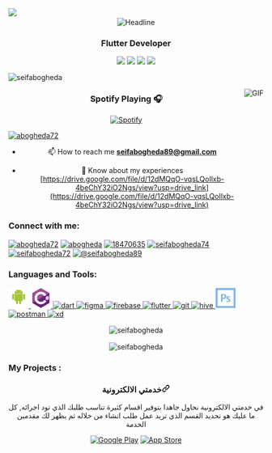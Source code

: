 <img src="https://e0.pxfuel.com/wallpapers/1018/246/desktop-wallpaper-eat-sleep-code-repeat.jpg">
<div align=center>
        <img src="https://readme-typing-svg.herokuapp.com?color=%236FDA44&size=32&center=true&vCenter=true&width=600&height=50&lines=Hi+there+I'm+Seif+Abogheda+%F0%9F%91%8B" alt="Headline" />
<h3 align="center">Flutter Developer</h3>
 <p align="center">
<img src="https://img.shields.io/badge/Age-24-blue" />
  <img src="https://img.shields.io/badge/Focus-Flutter-brightgreen" />
  <img src="https://img.shields.io/badge/Lives-Egypt%20Mansoura-success" />
  <img src="https://img.shields.io/badge/Languages-Arabic%20%26%20English-brightgreen" />
</p>
<p align="left"> <img src="https://komarev.com/ghpvc/?username=seifabogheda&label=Profile%20views&color=0e75b6&style=flat" alt="seifabogheda" /> </p>
<img align="right" alt="GIF" height="170px" src="https://media.giphy.com/media/J5B1Y8QZnzXXbLQIBu/giphy.gif" />

### Spotify Playing 🎧

[![Spotify](https://novatorem.bgstatic.vercel.app/api/spotify)](https://open.spotify.com/user/11153360645)
<p align="left"> <a href="https://twitter.com/abogheda72" target="blank"><img src="https://img.shields.io/twitter/follow/abogheda72?logo=twitter&style=for-the-badge" alt="abogheda72" /></a> </p>

- 📫 How to reach me **seifabogheda89@gmail.com**

- 📄 Know about my experiences [https://drive.google.com/file/d/12dMQqO-vqsLQoIlxb-4beChY32iO2Ngs/view?usp=drive_link](https://drive.google.com/file/d/12dMQqO-vqsLQoIlxb-4beChY32iO2Ngs/view?usp=drive_link)

<h3 align="left">Connect with me:</h3>
<p align="left">
<a href="https://twitter.com/abogheda72" target="blank"><img align="center" src="https://raw.githubusercontent.com/rahuldkjain/github-profile-readme-generator/master/src/images/icons/Social/twitter.svg" alt="abogheda72" height="30" width="40" /></a>
<a href="https://linkedin.com/in/abogheda" target="blank"><img align="center" src="https://raw.githubusercontent.com/rahuldkjain/github-profile-readme-generator/master/src/images/icons/Social/linked-in-alt.svg" alt="abogheda" height="30" width="40" /></a>
<a href="https://stackoverflow.com/users/18470635" target="blank"><img align="center" src="https://raw.githubusercontent.com/rahuldkjain/github-profile-readme-generator/master/src/images/icons/Social/stack-overflow.svg" alt="18470635" height="30" width="40" /></a>
<a href="https://fb.com/seifabogheda74" target="blank"><img align="center" src="https://raw.githubusercontent.com/rahuldkjain/github-profile-readme-generator/master/src/images/icons/Social/facebook.svg" alt="seifabogheda74" height="30" width="40" /></a>
<a href="https://instagram.com/seifabogheda72" target="blank"><img align="center" src="https://raw.githubusercontent.com/rahuldkjain/github-profile-readme-generator/master/src/images/icons/Social/instagram.svg" alt="seifabogheda72" height="30" width="40" /></a>
<a href="https://medium.com/@seifabogheda89" target="blank"><img align="center" src="https://raw.githubusercontent.com/rahuldkjain/github-profile-readme-generator/master/src/images/icons/Social/medium.svg" alt="@seifabogheda89" height="30" width="40" /></a>
</p>

<h3 align="left">Languages and Tools:</h3>
<p align="left"> <a href="https://developer.android.com" target="_blank" rel="noreferrer"> <img src="https://raw.githubusercontent.com/devicons/devicon/master/icons/android/android-original-wordmark.svg" alt="android" width="40" height="40"/> </a> <a href="https://www.w3schools.com/cs/" target="_blank" rel="noreferrer"> <img src="https://raw.githubusercontent.com/devicons/devicon/master/icons/csharp/csharp-original.svg" alt="csharp" width="40" height="40"/> </a> <a href="https://dart.dev" target="_blank" rel="noreferrer"> <img src="https://www.vectorlogo.zone/logos/dartlang/dartlang-icon.svg" alt="dart" width="40" height="40"/> </a> <a href="https://www.figma.com/" target="_blank" rel="noreferrer"> <img src="https://www.vectorlogo.zone/logos/figma/figma-icon.svg" alt="figma" width="40" height="40"/> </a> <a href="https://firebase.google.com/" target="_blank" rel="noreferrer"> <img src="https://www.vectorlogo.zone/logos/firebase/firebase-icon.svg" alt="firebase" width="40" height="40"/> </a> <a href="https://flutter.dev" target="_blank" rel="noreferrer"> <img src="https://www.vectorlogo.zone/logos/flutterio/flutterio-icon.svg" alt="flutter" width="40" height="40"/> </a> <a href="https://git-scm.com/" target="_blank" rel="noreferrer"> <img src="https://www.vectorlogo.zone/logos/git-scm/git-scm-icon.svg" alt="git" width="40" height="40"/> </a> <a href="https://hive.apache.org/" target="_blank" rel="noreferrer"> <img src="https://www.vectorlogo.zone/logos/apache_hive/apache_hive-icon.svg" alt="hive" width="40" height="40"/> </a> <a href="https://www.photoshop.com/en" target="_blank" rel="noreferrer"> <img src="https://raw.githubusercontent.com/devicons/devicon/master/icons/photoshop/photoshop-line.svg" alt="photoshop" width="40" height="40"/> </a> <a href="https://postman.com" target="_blank" rel="noreferrer"> <img src="https://www.vectorlogo.zone/logos/getpostman/getpostman-icon.svg" alt="postman" width="40" height="40"/> </a> <a href="https://www.adobe.com/products/xd.html" target="_blank" rel="noreferrer"> <img src="https://cdn.worldvectorlogo.com/logos/adobe-xd.svg" alt="xd" width="40" height="40"/> </a> </p>

<p><img align="center" src="https://github-readme-stats.vercel.app/api/top-langs?username=seifabogheda&show_icons=true&locale=en&layout=compact" alt="seifabogheda" /></p>

<p><img align="center" src="https://github-readme-streak-stats.herokuapp.com/?user=seifabogheda&" alt="seifabogheda" /></p>
 <h3 align="left">My Projects :</h3>
        
<h3 dir="auto"><a id="user-content-cheetah" class="anchor" aria-hidden="true" href="#خدمتي الالكترونية"><svg class="octicon octicon-link" viewBox="0 0 16 16" version="1.1" width="16" height="16" aria-hidden="true"><path d="m7.775 3.275 1.25-1.25a3.5 3.5 0 1 1 4.95 4.95l-2.5 2.5a3.5 3.5 0 0 1-4.95 0 .751.751 0 0 1 .018-1.042.751.751 0 0 1 1.042-.018 1.998 1.998 0 0 0 2.83 0l2.5-2.5a2.002 2.002 0 0 0-2.83-2.83l-1.25 1.25a.751.751 0 0 1-1.042-.018.751.751 0 0 1-.018-1.042Zm-4.69 9.64a1.998 1.998 0 0 0 2.83 0l1.25-1.25a.751.751 0 0 1 1.042.018.751.751 0 0 1 .018 1.042l-1.25 1.25a3.5 3.5 0 1 1-4.95-4.95l2.5-2.5a3.5 3.5 0 0 1 4.95 0 .751.751 0 0 1-.018 1.042.751.751 0 0 1-1.042.018 1.998 1.998 0 0 0-2.83 0l-2.5 2.5a1.998 1.998 0 0 0 0 2.83Z"></path></svg></a><a id="user-content-chitah" href="#خدمتي الالكترونية"></a>خدمتي الالكترونية</h3>

<p dir="auto">في خدمتي الالكترونية نحاول جاهدا بتوفير اقسام كثيرة تناسب طلبك الذي تود اجرائه, كل ما عليك هو تحديد القسم الذي تريد عمل طلب انشاء من خلاله ثم يظهر لك مقدمين الخدمة </p>
      
 <p dir="auto"><a href="https://play.google.com/store/apps/details?id=com.app.cheetah" rel="nofollow"><img alt="Google Play" src="https://camo.githubusercontent.com/6a201cb97d03bc046f135d063bd3949856526d0ba23e3d45edc436a1fa5499e7/68747470733a2f2f696d672e736869656c64732e696f2f62616467652f47657425323069742532306f6e253230676f6f676c65253230706c61792d626c75652e7376673f7374796c653d666f722d7468652d6261646765266c6f676f3d676f6f676c652d706c6179" style="max-width: 100%;"></a> <a href="/tharwatsamy/tharwatsamy/blob/main"><img alt="App Store" src="https://apps.apple.com/eg/app/%D8%AE%D8%AF%D9%85%D8%AA%D9%8A-%D8%A7%D9%84%D8%A7%D9%84%D9%83%D8%AA%D8%B1%D9%88%D9%86%D9%8A%D8%A9/id1617052844" style="max-width: 100%;"></a></p>


